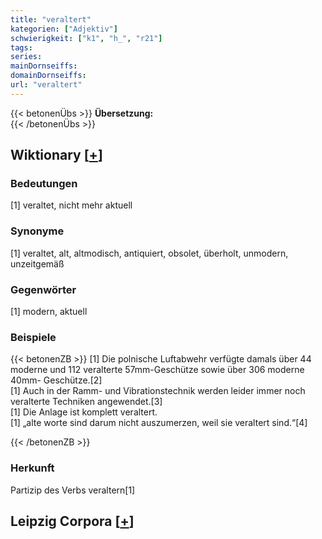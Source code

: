 ```yaml
---
title: "veraltert"
kategorien: ["Adjektiv"]
schwierigkeit: ["k1", "h_", "r21"]
tags:
series:
mainDornseiffs:
domainDornseiffs:
url: "veraltert"
---
```


{{< betonenÜbs >}}
**Übersetzung:**  
{{< /betonenÜbs >}}

## Wiktionary [[+](https://de.wiktionary.org/wiki/veraltert)]

### Bedeutungen
[1] veraltet, nicht mehr aktuell  

### Synonyme
[1] veraltet, alt, altmodisch, antiquiert, obsolet, überholt, unmodern, unzeitgemäß  

### Gegenwörter
[1] modern, aktuell  

### Beispiele
{{< betonenZB >}}
[1] Die polnische Luftabwehr verfügte damals über 44 moderne und 112 veralterte 57mm-Geschütze sowie über 306 moderne 40mm- Geschütze.[2]  
[1] Auch in der Ramm- und Vibrationstechnik werden leider immer noch veralterte Techniken angewendet.[3]  
[1] Die Anlage ist komplett veraltert.  
[1] „alte worte sind darum nicht auszumerzen, weil sie veraltert sind.“[4]  

{{< /betonenZB >}}
### Herkunft
Partizip des Verbs veraltern[1]  


## Leipzig Corpora [[+](https://corpora.uni-leipzig.de/en/res?word=veraltert&corpusId=deu_newscrawl-public_2018)]

